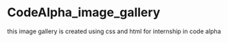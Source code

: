 # CodeAlpha_image_gallery
this image gallery is created using css and html for internship in code alpha
